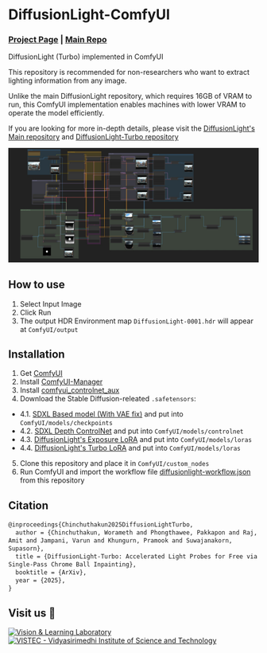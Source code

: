 # DiffusionLight-ComfyUI
### [Project Page](https://diffusionlight.github.io/turbo/) | [Main Repo](https://github.com/DiffusionLight/DiffusionLight-Turbo)

DiffusionLight (Turbo) implemented in ComfyUI

This repository is recommended for non-researchers who want to extract lighting information from any image.

Unlike the main DiffusionLight repository, which requires 16GB of VRAM to run, this ComfyUI implementation enables machines with lower VRAM to operate the model efficiently.

If you are looking for more in-depth details, please visit the [DiffusionLight's Main repository](https://github.com/DiffusionLight/DiffusionLight) and [DiffusionLight-Turbo repository](https://github.com/DiffusionLight/DiffusionLight-Turbo) 

![](assets/pipeline_preview.jpg)

## How to use 
1. Select Input Image
2. Click Run
3. The output HDR Environment map `DiffusionLight-0001.hdr` will appear at `ComfyUI/output`

## Installation 

1. Get [ComfyUI](https://github.com/comfyanonymous/ComfyUI)
2. Install [ComfyUI-Manager](https://github.com/Comfy-Org/ComfyUI-Manager)
3. Install [comfyui_controlnet_aux](https://github.com/Fannovel16/comfyui_controlnet_aux)
4. Download the Stable Diffusion-releated `.safetensors`: 
- 4.1. [SDXL Based model (With VAE fix)](https://civitai.com/models/101055) and put into `ComfyUI/models/checkpoints`
- 4.2. [SDXL Depth ControlNet](https://huggingface.co/diffusers/controlnet-depth-sdxl-1.0/blob/main/diffusion_pytorch_model.safetensors) and put into `ComfyUI/models/controlnet`
- 4.3. [DiffusionLight's Exposure LoRA](https://huggingface.co/DiffusionLight/DiffusionLight-Comfy/blob/main/DiffusionLight-Comfy-ExposureLoRA.safetensors) and put into `ComfyUI/models/loras`
- 4.4.  [DiffusionLight's Turbo LoRA](https://huggingface.co/DiffusionLight/DiffusionLight-Comfy/blob/main/DiffusionLight-Comfy-TurboLoRA.safetensors) and put into `ComfyUI/models/loras`
5. Clone this repository and place it in `ComfyUI/custom_nodes`
6. Run ComfyUI and import the workflow file [diffusionlight-workflow.json](diffusionlight-workflow.json) from this repository

## Citation

```
@inproceedings{Chinchuthakun2025DiffusionLightTurbo,
  author = {Chinchuthakun, Worameth and Phongthawee, Pakkapon and Raj, Amit and Jampani, Varun and Khungurn, Pramook and Suwajanakorn, Supasorn},
  title = {DiffusionLight-Turbo: Accelerated Light Probes for Free via Single-Pass Chrome Ball Inpainting},
  booktitle = {ArXiv},
  year = {2025},
}
```

## Visit us 🦉
[![Vision & Learning Laboratory](https://i.imgur.com/hQhkKhG.png)](https://vistec.ist/vision) [![VISTEC - Vidyasirimedhi Institute of Science and Technology](https://i.imgur.com/4wh8HQd.png)](https://vistec.ist/)
